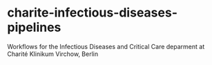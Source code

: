 # charite-infectious-diseases-pipelines
Workflows for the Infectious Diseases and Critical Care deparment at Charité Klinikum Virchow, Berlin
